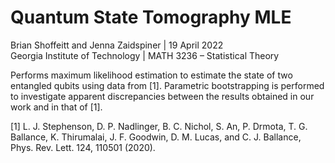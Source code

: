 # Quantum State Tomography MLE
Brian Shoffeitt and Jenna Zaidspiner | 19 April 2022  
Georgia Institute of Technology | MATH 3236 – Statistical Theory

Performs maximum likelihood estimation to estimate the state of two entangled qubits using data from [1]. Parametric bootstrapping is performed to investigate apparent discrepancies between the results obtained in our work and in that of [1].

[1] L. J. Stephenson, D. P. Nadlinger, B. C. Nichol, S. An, P. Drmota, T. G. Ballance, K. Thirumalai, J. F. Goodwin, D. M. Lucas, and C. J. Ballance, Phys. Rev. Lett. 124, 110501 (2020).

